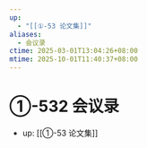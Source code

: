 ```yaml
---
up:
  - "[[①-53 论文集]]"
aliases:
  - 会议录
ctime: 2025-03-01T13:04:26+08:00
mtime: 2025-10-01T11:40:37+08:00
---
```


# ①-532 会议录

- up: [[①-53 论文集]]
